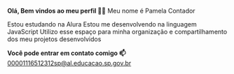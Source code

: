 **Olá, Bem vindos ao meu perfil 💙💙**
Meu nome é Pamela Contador

Estou estudando na Alura
Estou me desenvolvendo na linguagem JavaScript
Utilizo esse espaço para minha organização e compartilhamento dos meu projetos desenvolvidos

**Você pode entrar em contato comigo 📫**
00001116512312sp@al.educacao.sp.gov.br
